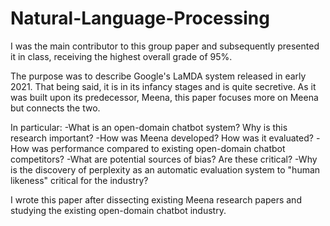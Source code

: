 # Natural-Language-Processing
I was the main contributor to this group paper and subsequently presented it in class, receiving the highest overall grade of 95%. 

The purpose was to describe Google's LaMDA system released in early 2021. That being said, it is in its infancy stages and is quite secretive.
As it was built upon its predecessor, Meena, this paper focuses more on Meena but connects the two.

In particular:
-What is an open-domain chatbot system? Why is this research important?
-How was Meena developed? How was it evaluated?
-How was performance compared to existing open-domain chatbot competitors?
-What are potential sources of bias? Are these critical?
-Why is the discovery of perplexity as an automatic evaluation system to "human likeness" critical for the industry?

I wrote this paper after dissecting existing Meena research papers and studying the existing open-domain chatbot industry.
